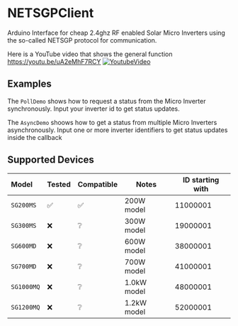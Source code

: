 # NETSGPClient
Arduino Interface for cheap 2.4ghz RF enabled Solar Micro Inverters using the so-called NETSGP protocol for communication.

Here is a YouTube video that shows the general function
https://youtu.be/uA2eMhF7RCY
[![YoutubeVideo](https://img.youtube.com/vi/uA2eMhF7RCY/0.jpg)](https://www.youtube.com/watch?v=uA2eMhF7RCY)

## Examples
The `PollDemo` shows how to request a status from the Micro Inverter synchronously.
Input your inverter id to get status updates.

The `AsyncDemo` shoows how to get a status from multiple Micro Inverters asynchronously.
Input one or more inverter identifiers to get status updates inside the callback


## Supported Devices
| Model          | Tested             | Compatible         | Notes       | ID starting with |
|:---------------|--------------------|--------------------|-------------|------------------|
| `SG200MS`      | :white_check_mark: | :white_check_mark: | 200W model  | 11000001         |
| `SG300MS`      | :x:                | :grey_question:    | 300W model  | 19000001         |
| `SG600MD`      | :x:                | :grey_question:    | 600W model  | 38000001         |
| `SG700MD`      | :x:                | :grey_question:    | 700W model  | 41000001         |
| `SG1000MQ`     | :x:                | :grey_question:    | 1.0kW model | 48000001         |
| `SG1200MQ`     | :x:                | :grey_question:    | 1.2kW model | 52000001         |
